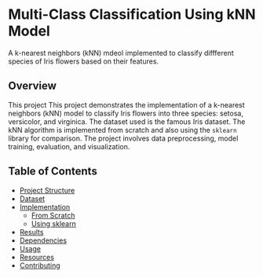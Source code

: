 # Multi-Class Classification Using kNN  Model

A k-nearest neighbors (kNN) mdeol implemented to classify diffferent species of Iris flowers based on their features.

## Overview

This project This project demonstrates the implementation of a k-nearest neighbors (kNN) model to classify Iris flowers into three species: setosa, versicolor, and virginica. The dataset used is the famous Iris dataset. The kNN algorithm is implemented from scratch and also using the `sklearn` library for comparison. The project involves data preprocessing, model training, evaluation, and visualization.

## Table of Contents

- [Project Structure](#project-structure)
- [Dataset](#dataset)
- [Implementation](#implementation)
  - [From Scratch](#from-scratch)
  - [Using sklearn](#using-sklearn)
- [Results](#results)
- [Dependencies](#dependencies)
- [Usage](#usage)
- [Resources](#resources)
- [Contributing](#contributing)